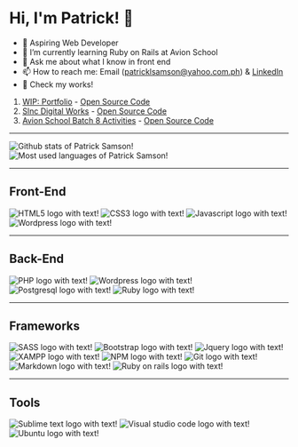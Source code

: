 # Hi, I'm Patrick! 👋

- 🚀 Aspiring Web Developer
- 🌱 I’m currently learning Ruby on Rails at Avion School
- 💬 Ask me about what I know in front end
- 📫 How to reach me: Email (patricklsamson@yahoo.com.ph) & [LinkedIn](https://www.linkedin.com/in/patrick-edward-samson-8a233917a/)
- 👀 Check my works!

1. [WIP: Portfolio](https://patricklsamson.github.io/) - [Open Source Code](https://github.com/patricklsamson/patricklsamson.github.io)
1. [Slnc Digital Works](https://slncdworks.github.io/) - [Open Source Code](https://github.com/patricklsamson/slncdworks.github.io)
1. [Avion School Batch 8 Activities](https://patricklsamson.github.io/batch8-activities/) - [Open Source Code](https://github.com/patricklsamson/batch8-activities)

---

![Github stats of Patrick Samson!](https://github-readme-stats.vercel.app/api?username=patricklsamson&show_icons=true&line_height=27&count_private=true&theme=dark&card_width=300&include_all_commits=true)
![Most used languages of Patrick Samson!](https://github-readme-stats.vercel.app/api/top-langs/?username=patricklsamson&theme=dark&langs_count=10&layout=compact)

---

## Front-End

![HTML5 logo with text!](https://img.shields.io/badge/HTML5-E34F26?style=for-the-badge&logo=html5&logoColor=white)
![CSS3 logo with text!](https://img.shields.io/badge/CSS3-1572B6?style=for-the-badge&logo=css3&logoColor=white)
![Javascript logo with text!](https://img.shields.io/badge/JavaScript-F7DF1E?style=for-the-badge&logo=javascript&logoColor=black)
![Wordpress logo with text!](https://img.shields.io/badge/Wordpress-21759B?style=for-the-badge&logo=wordpress&logoColor=white)

---

## Back-End

![PHP logo with text!](https://img.shields.io/badge/PHP-777BB4?style=for-the-badge&logo=php&logoColor=white)
![Wordpress logo with text!](https://img.shields.io/badge/Wordpress-21759B?style=for-the-badge&logo=wordpress&logoColor=white)
![Postgresql logo with text!](https://img.shields.io/badge/PostgreSQL-316192?style=for-the-badge&logo=postgresql&logoColor=white)
![Ruby logo with text!](https://img.shields.io/badge/Ruby-CC342D?style=for-the-badge&logo=ruby&logoColor=white)

---

## Frameworks

![SASS logo with text!](https://img.shields.io/badge/Sass-CC6699?style=for-the-badge&logo=sass&logoColor=white)
![Bootstrap logo with text!](https://img.shields.io/badge/Bootstrap-563D7C?style=for-the-badge&logo=bootstrap&logoColor=white)
![Jquery logo with text!](https://img.shields.io/badge/jQuery-0769AD?style=for-the-badge&logo=jquery&logoColor=white)
![XAMPP logo with text!](https://img.shields.io/badge/Xampp-F37623?style=for-the-badge&logo=xampp&logoColor=white)
![NPM logo with text!](https://img.shields.io/badge/npm-CB3837?style=for-the-badge&logo=npm&logoColor=white)
![Git logo with text!](https://img.shields.io/badge/Git-F05032?style=for-the-badge&logo=git&logoColor=white)
![Markdown logo with text!](https://img.shields.io/badge/Markdown-000000?style=for-the-badge&logo=markdown&logoColor=white)
![Ruby on rails logo with text!](https://img.shields.io/badge/Ruby_on_Rails-CC0000?style=for-the-badge&logo=ruby-on-rails&logoColor=white)

---

## Tools

![Sublime text logo with text!](https://img.shields.io/badge/sublime_text-%23575757.svg?&style=for-the-badge&logo=sublime-text&logoColor=important)
![Visual studio code logo with text!](https://img.shields.io/badge/Visual_Studio_Code-0078D4?style=for-the-badge&logo=visual%20studio%20code&logoColor=white)
![Ubuntu logo with text!](https://img.shields.io/badge/Ubuntu-E95420?style=for-the-badge&logo=ubuntu&logoColor=white)

<!--
**patricklsamson/patricklsamson** is a ✨ _special_ ✨ repository because its `README.md` (this file) appears on your GitHub profile.

Here are some ideas to get you started:

- 🔭 I’m currently working on ...
- 🌱 I’m currently learning ...
- 👯 I’m looking to collaborate on ...
- 🤔 I’m looking for help with ...
- 💬 Ask me about ...
- 📫 How to reach me: ...
- 😄 Pronouns: ...
- ⚡ Fun fact: ...
-->
